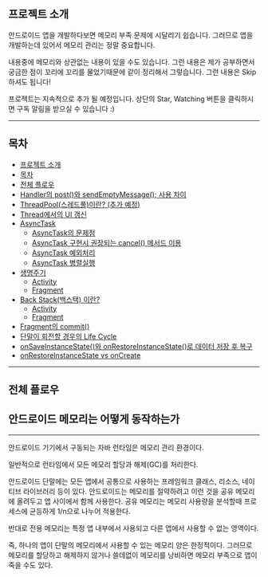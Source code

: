 **프로젝트 소개**
-------

안드로이드 앱을 개발하다보면 메모리 부족 문제에 시달리기 쉽습니다.
그러므로 앱을 개발하는데 있어서 메모리 관리는 정말 중요합니다.

내용중에 메모리와 상관없는 내용이 있을 수도 있습니다. 그런 내용은 제가 공부하면서 궁금한 점이 꼬리에 꼬리를 물었기때문에 같이 정리해서 그렇습니다.
그런 내용은 Skip 하셔도 됩니다!

프로젝트는 지속적으로 추가 될 예정입니다. 상단의 Star, Watching 버튼을 클릭하시면 구독 알림을 받으실 수 있습니다 :)


----------


**목차**
--

 - [프로젝트 소개](#프로젝트-소개)
 - [목차](#목차)
 - [전체 플로우](#전체-플로우)
  - [Handler의 post()와 sendEmptyMessage(); 사용 차이](#핸들러의-post()와-sendEmptyMessage()-사용-차이)
  -  [ThreadPool(스레드풀)이란? (추가 예정)](#스레드풀-이란?(추가-예정))
  - [Thread에서의 UI 갱신](#Thread에서의-UI-갱신)
  - [AsyncTask](#AsyncTask)
     - [AsyncTask의 문제점](#AsyncTask의-문제점)
     - [AsyncTask 구현시 권장되는 cancel() 메서드 이용](#AsyncTask-구현시-권장되는-cancel()-메서드-이용)
     - [AsyncTask 예외처리](#AsyncTask-예외처리)
     - [AsyncTask 병렬실행](#AsyncTask-병렬실행)
   - [생명주기](#생명주기)
     - [Activity](#Activity)
     - [Fragment](#Fragment)
  - [Back Stack(백스택) 이란?](#Back-Stack(백스택)-이란?)
     - [Activity](#Activity)
     - [Fragment](#Fragment)
  - [Fragment의 commit()](#Fragment의-commit())
  - [단말이 회전할 경우의 Life Cycle](#단말-화면-회전할-경우의-생명주기)
  - [onSaveInstanceState()와 onRestoreInstanceState()로 데이터 저장 후 복구
](#onSaveInstanceState()와-onRestoreInstanceState()로-데이터-저장-후-복구)
  - [onRestoreInstanceState vs onCreate](#onRestoreInstanceState-vs-onCreate)



----------

**전체 플로우**
----------


**안드로이드 메모리는 어떻게 동작하는가**
------------------------------------------


----------
안드로이드 기기에서 구동되는 자바 런타임은 메모리 관리 환경이다.

일반적으로 런타임에서 모든 메모리 할당과 해제(GC)를 처리한다.

안드로이드 단말에는 모든 앱에서 공통으로 사용하는 프레임워크 클래스, 리소스, 네이티브 라이브러리 등이 있다.
안드로이드는 메모리를 절약하려고 이런 것을 공유 메모리에 올려두고 앱 사이에서 함께 사용한다.
공유 메모리는 메모리 사용량을 분석할때 프로세스에 균등하게 1/n으로 나누어 적용한다.

반대로 전용 메모리는 특정 앱 내부에서 사용되고 다른 앱에서 사용할 수 없는 영역이다.

즉, 하나의 앱이 단말의 메모리에서 사용할 수 있는 메모리 양은 한정적이다. 그러므로 메모리를 할당하고 해제하지 않거나
쓸데없이 메모리를 낭비하면 메모리 부족으로 앱이 죽을 수도 있다.



















